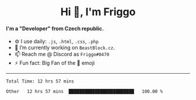 <!--
**MrFriggo/MrFriggo** is a ✨ _special_ ✨ repository because its `README.md` (this file) appears on your GitHub profile.

Here are some ideas to get you started:

- 🔭 I’m currently working on ...
- 🌱 I’m currently learning ...
- 👯 I’m looking to collaborate on ...
- 🤔 I’m looking for help with ...
- 💬 Ask me about ...
- 📫 How to reach me: ...
- 😄 Pronouns: ...
- ⚡ Fun fact: ...
-->

<h1 align="center">Hi 👋, I'm Friggo</h1>

#### I'm a "Developer" from Czech republic.
- ⚙️ I use daily: `.js`, `.html`, `.css`, `.php`
- 🌱 I’m currently working on `BeastBlock.cz`.
- 📫 Reach me @ Discord as `Friggo#0470`
- ⚡ Fun fact: Big Fan of the 🌙 emoji

-------

<!--START_SECTION:waka-->

```text
Total Time: 12 hrs 57 mins

Other   12 hrs 57 mins  █████████████████████████   100.00 %
```

<!--END_SECTION:waka-->
